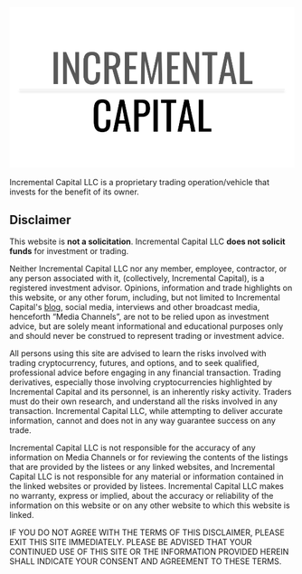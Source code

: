 ![incremental capital banner image](/incremental-capital-header.png)

Incremental Capital LLC is a proprietary trading operation/vehicle that invests for the benefit of its owner.

## Disclaimer

This website is **not a solicitation**. Incremental Capital LLC **does not solicit funds** for investment or trading.

Neither Incremental Capital LLC nor any member, employee, contractor, or any person associated with it, (collectively, Incremental Capital), is a registered investment advisor. Opinions, information and trade highlights on this website, or any other forum, including, but not limited to Incremental Capital's [blog](https://www.incremental.capital/), social media, interviews and other broadcast media, henceforth “Media Channels”, are not to be relied upon as investment advice, but are solely meant informational and educational purposes only and should never be construed to represent trading or investment advice. 

All persons using this site are advised to learn the risks involved with trading cryptocurrency, futures, and options, and to seek qualified, professional advice before engaging in any financial transaction.  Trading derivatives, especially those involving cryptocurrencies highlighted by Incremental Capital and its personnel, is an inherently risky activity. Traders must do their own research, and understand all the risks involved in any transaction. Incremental Capital LLC, while attempting to deliver accurate information, cannot and does not in any way guarantee success on any trade.

Incremental Capital LLC is not responsible for the accuracy of any information on Media Channels or for reviewing the contents of the listings that are provided by the listees or any linked websites, and Incremental Capital LLC is not responsible for any material or information contained in the linked websites or provided by listees. Incremental Capital LLC makes no warranty, express or implied, about the accuracy or reliability of the information on this website or on any other website to which this website is linked. 

IF YOU DO NOT AGREE WITH THE TERMS OF THIS DISCLAIMER, PLEASE EXIT THIS SITE IMMEDIATELY.  PLEASE BE ADVISED THAT YOUR CONTINUED USE OF THIS SITE OR THE INFORMATION PROVIDED HEREIN SHALL INDICATE YOUR CONSENT AND AGREEMENT TO THESE TERMS.
